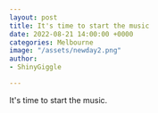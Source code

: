 ```yaml
---
layout: post
title: It's time to start the music
date: 2022-08-21 14:00:00 +0000
categories: Melbourne
image: "/assets/newday2.png"
author:
- ShinyGiggle

---
```

It's time to start the music.